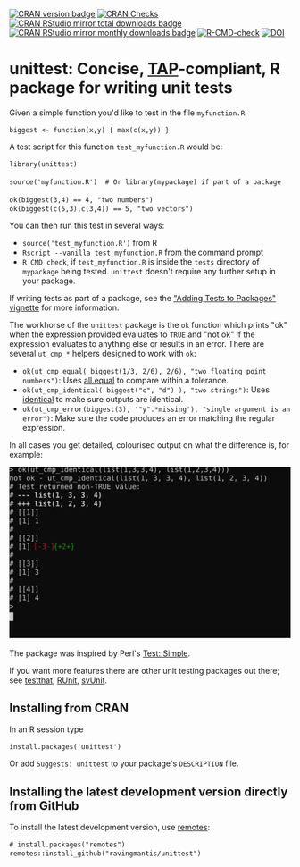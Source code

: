 [![CRAN version badge](https://img.shields.io/cran/v/unittest.svg)](https://cran.r-project.org/package=unittest)
[![CRAN Checks](https://cranchecks.info/badges/summary/unittest)](https://cran.r-project.org/web/checks/check_results_unittest.html)
[![CRAN RStudio mirror total downloads badge](https://cranlogs.r-pkg.org/badges/grand-total/unittest?color=001577)](https://cran.r-project.org/package=unittest)
[![CRAN RStudio mirror monthly downloads badge](https://cranlogs.r-pkg.org/badges/unittest?color=001577)](https://cran.r-project.org/package=unittest)
[![R-CMD-check](https://github.com/ravingmantis/unittest/workflows/R-CMD-check/badge.svg)](https://github.com/ravingmantis/unittest/actions)
[![DOI](https://zenodo.org/badge/23253323.svg)](https://zenodo.org/badge/latestdoi/23253323)

# unittest: Concise, [TAP](http://testanything.org/)-compliant, R package for writing unit tests

Given a simple function you'd like to test in the file `myfunction.R`:

    biggest <- function(x,y) { max(c(x,y)) }
       
A test script for this function `test_myfunction.R` would be:

    library(unittest)
    
    source('myfunction.R')  # Or library(mypackage) if part of a package
    
    ok(biggest(3,4) == 4, "two numbers")
    ok(biggest(c(5,3),c(3,4)) == 5, "two vectors")

You can then run this test in several ways:

* ``source('test_myfunction.R')`` from R
* ``Rscript --vanilla test_myfunction.R`` from the command prompt
* ``R CMD check``, if `test_myfunction.R` is inside the `tests` directory of `mypackage` being tested. `unittest` doesn't require any further setup in your package.

If writing tests as part of a package, see the ["Adding Tests to Packages" vignette](https://cran.r-project.org/package=unittest/vignettes/testing_packages.html) for more information.

The workhorse of the `unittest` package is the `ok` function which prints "ok" when the expression provided evaluates to `TRUE` and "not ok" if the expression evaluates to anything else or results in an error.
There are several ``ut_cmp_*`` helpers designed to work with `ok`:

* ``ok(ut_cmp_equal( biggest(1/3, 2/6), 2/6), "two floating point numbers")``: Uses [all.equal](https://stat.ethz.ch/R-manual/R-devel/library/base/html/all.equal.html) to compare within a tolerance.
* ``ok(ut_cmp_identical( biggest("c", "d") ), "two strings")``: Uses [identical](https://stat.ethz.ch/R-manual/R-devel/library/base/html/identical.html) to make sure outputs are identical.
* ``ok(ut_cmp_error(biggest(3), '"y".*missing'), "single argument is an error")``: Make sure the code produces an error matching the regular expression.

In all cases you get detailed, colourised output on what the difference is, for example:

![Output of `ok(ut_cmp_identical(list(1,3,3,4), list(1,2,3,4)))`](man/figures/ut_cmp_identical_example.svg)

The package was inspired by Perl's [Test::Simple](https://metacpan.org/pod/Test::Simple).

If you want more features there are other unit testing packages out there; see [testthat](https://CRAN.R-project.org/package=testthat), [RUnit](https://CRAN.R-project.org/package=RUnit), [svUnit](https://CRAN.R-project.org/package=svUnit).

## Installing from CRAN

In an R session type

    install.packages('unittest')

Or add ``Suggests: unittest`` to your package's ``DESCRIPTION`` file.

## Installing the latest development version directly from GitHub

To install the latest development version, use [remotes](https://CRAN.R-project.org/package=remotes):

    # install.packages("remotes")
    remotes::install_github("ravingmantis/unittest")
